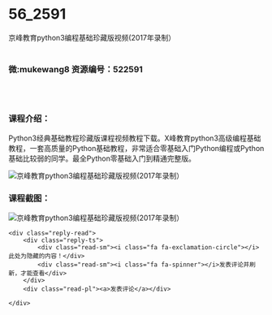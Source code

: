 # 56_2591
京峰教育python3编程基础珍藏版视频(2017年录制）
<br/></br>
<h3>微:mukewang8 资源编号：522591</h3>
<br/></br>
<h3>课程介绍：</h3>
<div class="para">
<p><code></code><a title="查看与 Python3 相关的文章" target="_blank">Python3</a>经典基础教程珍藏版课程视频教程下载。X峰教育python3高级编程基础教程，一套高质量的Python基础教程，非常适合零基础入门Python编程或Python基础比较弱的同学。<span class="title-main">最全Python零基础入门到精通完整版。</span></p>
<p><img src="https://www.ko996.com/wp-content/uploads/img/2018/05/2-50.png" alt="京峰教育python3编程基础珍藏版视频(2017年录制）"></p>
</div>
<div class="info-desc">
<h3>课程截图：</h3>
<p><img src="https://www.ko996.com/wp-content/uploads/img/2018/05/3-55.png" alt="京峰教育python3编程基础珍藏版视频(2017年录制）"></p>


	<div class="reply-read">
		<div class="reply-ts">
			<div class="read-sm"><i class="fa fa-exclamation-circle"></i>此处为隐藏的内容！</div>
			<div class="read-sm"><i class="fa fa-spinner"></i>发表评论并刷新，才能查看</div>
		</div>
		<div class="read-pl"><a>发表评论</a></div>
		
    </div>
</div>
